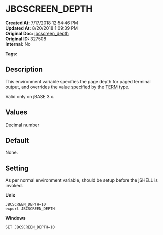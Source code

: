 # JBCSCREEN_DEPTH

**Created At:** 7/17/2018 12:54:46 PM  
**Updated At:** 8/20/2018 1:09:39 PM  
**Original Doc:** [jbcscreen_depth](https://docs.jbase.com/41717-environment-variables/jbcscreen_depth)  
**Original ID:** 327508  
**Internal:** No  

**Tags:**
<badge text='terminal' vertical='middle' />
<badge text='environment variables' vertical='middle' />

## Description

This environment variable specifies the page depth for paged terminal output, and overrides the value specified by the [TERM](term) type.

Valid only on jBASE 3.x.



## Values

Decimal number



## Default

None.



## Setting

As per normal environment variable, should be setup before the jSHELL is invoked.

**Unix**

```
JBCSCREEN_DEPTH=10
export JBCSCREEN_DEPTH
```

**Windows**

```
SET JBCSCREEN_DEPTH=10
```

